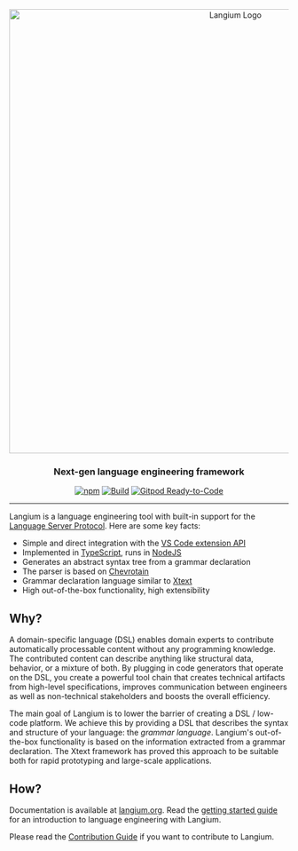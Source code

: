 <div id="langium-logo" align="center">
  <a href="https://github.com/langium/langium">
    <img alt="Langium Logo" width="800" src="https://user-images.githubusercontent.com/4377073/135283991-90ef7724-649d-440a-8720-df13c23bda82.png">
  </a>
  <h3>
    Next-gen language engineering framework 
  </h3>
</div>

<div id="badges" align="center">

  [![npm](https://img.shields.io/npm/v/langium)](https://www.npmjs.com/package/langium)
  [![Build](https://github.com/langium/langium/actions/workflows/build.yml/badge.svg)](https://github.com/langium/langium/actions/workflows/build.yml)
  [![Gitpod Ready-to-Code](https://img.shields.io/badge/Gitpod-ready--to--code-blue?logo=gitpod)](https://gitpod.io/#https://github.com/langium/langium)

</div>

<hr>

Langium is a language engineering tool with built-in support for the [Language Server Protocol](https://microsoft.github.io/language-server-protocol/). Here are some key facts:

 * Simple and direct integration with the [VS Code extension API](https://code.visualstudio.com/api/language-extensions/overview)
 * Implemented in [TypeScript](https://www.typescriptlang.org/), runs in [NodeJS](https://nodejs.org/)
 * Generates an abstract syntax tree from a grammar declaration
 * The parser is based on [Chevrotain](https://chevrotain.io/)
 * Grammar declaration language similar to [Xtext](https://www.eclipse.org/Xtext/documentation/301_grammarlanguage.html)
 * High out-of-the-box functionality, high extensibility

## Why?

A domain-specific language (DSL) enables domain experts to contribute automatically processable content without any programming knowledge. The contributed content can describe anything like structural data, behavior, or a mixture of both. By plugging in code generators that operate on the DSL, you create a powerful tool chain that creates technical artifacts from high-level specifications, improves communication between engineers as well as non-technical stakeholders and boosts the overall efficiency.

The main goal of Langium is to lower the barrier of creating a DSL / low-code platform. We achieve this by providing a DSL that describes the syntax and structure of your language: the _grammar language_. Langium's out-of-the-box functionality is based on the information extracted from a grammar declaration. The Xtext framework has proved this approach to be suitable both for rapid prototyping and large-scale applications.

## How?

Documentation is available at [langium.org](https://langium.org). Read the [getting started guide](https://langium.org/docs/getting-started/) for an introduction to language engineering with Langium.

Please read the [Contribution Guide](./CONTRIBUTING.md) if you want to contribute to Langium.
